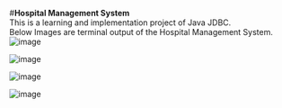 #**Hospital Management System**<br />
This is a learning and implementation project of Java JDBC.<br />
Below Images are terminal output of the Hospital Management System. <br />
![image](https://github.com/Chetan202/Hospital-Management-System/assets/52883959/993f3952-2a55-4f3b-8254-e727f46d2ca0)


![image](https://github.com/Chetan202/Hospital-Management-System/assets/52883959/94111e7f-bdee-42ef-9964-9cf58d9cce1c)

![image](https://github.com/Chetan202/Hospital-Management-System/assets/52883959/10b8bcc6-b03f-4412-a552-3556f5ea4833)

![image](https://github.com/Chetan202/Hospital-Management-System/assets/52883959/28635b72-fbaa-451b-8dc0-f4175e528c1f)

